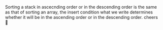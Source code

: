 Sorting a stack in ascecnding order or in the descending order is the same as that of sorting an array, the insert condition what we write determines whether it will be in the ascending order or in the descending order.
cheers🥂